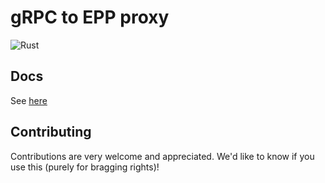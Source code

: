 # gRPC to EPP proxy

![Rust](https://github.com/AS207960/epp-proxy/workflows/Rust/badge.svg?branch=root)

## Docs
 
See [here](https://as207960.github.io/epp-proxy/epp_proxy/)

## Contributing

Contributions are very welcome and appreciated. We'd like to know if you use this 
(purely for bragging rights)!
